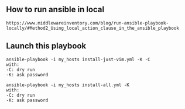 ## How to run ansible in local

```
https://www.middlewareinventory.com/blog/run-ansible-playbook-locally/#Method2_Using_local_action_clause_in_the_ansible_playbook
```

## Launch this playbook

 
```
ansible-playbook -i my_hosts install-just-vim.yml -K -C
with:
-C: dry run
-K: ask password
```

```
ansible-playbook -i my_hosts install-all.yml -K
with:
-C: dry run
-K: ask password
```
